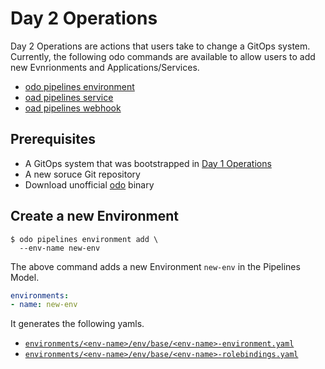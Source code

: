 # Day 2 Operations

Day 2 Operations are actions that users take to  change a GitOps system. 
Currently, the following odo commands are available to allow users to add new
Evnrionments and Applications/Services.

* [odo pipelines environment](../../commands/environment)
* [oad pipelines service](../../commands/service)
* [oad pipelines webhook](../../commands/webhook)


## Prerequisites

* A GitOps system that was bootstrapped in [Day 1 Operations](../day1)
* A new soruce Git repository
* Download unofficial [odo](../../commands/bin) binary

## Create a new Environment

```shell
$ odo pipelines environment add \
  --env-name new-env
```

The above command adds a new Environment `new-env` in the Pipelines Model.

```yaml
environments:
- name: new-env
```

It generates the following yamls.

* [`environments/<env-name>/env/base/<env-name>-environment.yaml`](output/environments/new-env/base/new-env-environment.yaml)
* [`environments/<env-name>/env/base/<env-name>-rolebindings.yaml`](output/environments/env-env/base/new-env-rolebindgs.yaml)